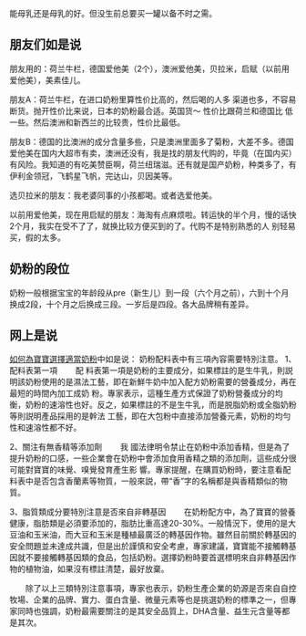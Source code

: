 能母乳还是母乳的好。但没生前总要买一罐以备不时之需。

## 朋友们如是说
朋友用的：荷兰牛栏，德国爱他美（2个），澳洲爱他美，贝拉米，启赋（以前用爱他美），美素佳儿。


朋友A：荷兰牛栏，在进口奶粉里算性价比高的，然后喝的人多 渠道也多，不容易断货。抛开性价比来说，日本的奶粉最合适。英国货～ 性价比跟荷兰和德国比 低一些。然后澳洲和新西兰的比较贵，性价比最低。

朋友B：德国的比澳洲的成分含量多些，只是澳洲里面多了菊粉，大差不多。德国爱他美在国内大超市有卖，澳洲还没有，我是找的朋友代购的，毕竟（在国内买）有风险。我知道的有吃美赞臣啊，荷兰纽瑞滋。还有就是国产奶粉，种类多了，有伊利金领冠，飞鹤星飞帆，完达山，贝因美等。

选贝拉米的朋友：我老婆同事的小孩都喝。或者选爱他美。

以前用爱他美，现在用启赋的朋友：海淘有点麻烦啦。转运快的半个月，慢的话快2个月，我实在受不了了，就换比较方便买到的了。代购不是特别熟悉的人 别轻易买，假的太多。

## 奶粉的段位
奶粉一般根据宝宝的年龄段从pre（新生儿）到一段（六个月之前），六到十个月换成2段，十个月之后换成三段。一岁后是四段。各大品牌稍有差异。

## 网上是说
 [如何為寶寶選擇適當奶粉](http://health.takungpao.com.hk/q/2015/0203/2910393.html)中如是说： 
奶粉配料表中有三項內容需要特別注意。
1、配料表第一項
　　配 料表第一項是奶粉的主要成分，如果標註的是生牛乳，則説明該奶粉使用的是濕法工藝，即在新鮮牛奶中加入配方奶粉需要的營養成分，再在最短的時間內加工成奶 粉。專家表示，這種生產方式保證了奶粉營養成分的均衡，奶粉的速溶性也好。反之，如果標註的不是生牛乳，而是脱脂奶粉或全脂奶粉等則説明產品採用的是幹法 工藝，即在大包粉中直接添加營養元素，奶粉的均勻性和速溶性都不好。

2、關注有無香精等添加劑
　　我 國法律明令禁止在奶粉中添加香精，但是為了提升奶粉的口感，一些企業會在奶粉中會添加食用香精之類的添加劑，這些成分很可能對寶寶的味覺、嗅覺發育產生影 響。專家提醒，在購買奶粉時，要注意看配料表中是否包含香蘭素等物質，一般來説，帶“香”字的名稱都是與香精類似的物質。

3、脂質類成分要特別注意是否來自非轉基因
　　在奶粉配方中，為了寶寶的營養健康，脂肪類是必須要添加的，脂肪比重高達20-30%。一般情況下，使用的是大豆油和玉米油，而大豆和玉米是種植最廣泛的轉基因作物。雖然目前關於轉基因的安全問題並未達成共識，但是出於謹慎和安全考慮，專家建議，寶寶能不接觸轉基因就不要接觸轉基因類的食品，包括奶粉。選擇奶粉時要首選標明來自非轉基因作物的植物油，如果沒有標註清楚，最好放棄。

　　除了以上三類特別注意事項，專家也表示，奶粉生產企業的奶源是否來自自控牧場、企業的品牌、實力、蛋白含量、微量元素等也是挑選奶粉的標準之一，但專家同時也強調，奶粉最需要關注的是其安全品質上，DHA含量、益生元含量等都是其次。
